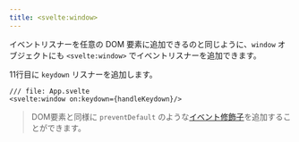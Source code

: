 ```yaml
---
title: <svelte:window>
---
```


イベントリスナーを任意の DOM 要素に追加できるのと同じように、`window` オブジェクトにも `<svelte:window>` でイベントリスナーを追加できます。

11行目に `keydown` リスナーを追加します。

```svelte
/// file: App.svelte
<svelte:window on:keydown={handleKeydown}/>
```

> DOM要素と同様に `preventDefault` のような[イベント修飾子](/tutorial/event-modifiers)を追加することができます。

